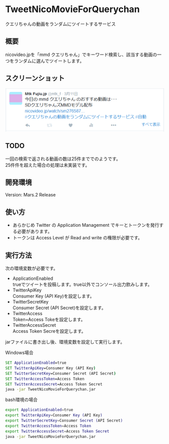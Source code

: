 # TweetNicoMovieForQuerychan
クエリちゃんの動画をランダムにツイートするサービス

## 概要
nicovideo.jpを「mmd クエリちゃん」でキーワード検索し、該当する動画の一つをランダムに選んでツイートします。

## スクリーンショット
![スクリーンショット](https://github.com/mtk-f/TweetNicoMovieForQuerychan/blob/master/TweetNicoMovieForQuerychan.png)

## TODO
一回の検索で返される動画の数は25件まででのようです。  
25件件を超えた場合の処理は未実装です。

## 開発環境
Version: Mars.2 Release

## 使い方
* あらかじめ Twitter の Application Management でキーとトークンを発行する必要があります。
* トークンは Access Level が  Read and write の権限が必要です。

## 実行方法
次の環境変数が必要です。
* ApplicationEnabled  
 trueでツイートを投稿します。true以外でコンソール出力飲みします。
* TwitterApiKey  
Consumer Key (API Key)を設定します。
* TwitterSecretKey  
Consumer Secret (API Secret)を設定します。
* TwitterAccess  
Token=Access Tokeを設定します。
* TwitterAccessSecret  
Access Token Secreを設定します。


jarファイルに書き出し後、環境変数を設定して実行します。  

Windows場合
````bat
SET ApplicationEnabled=true
SET TwitterApiKey=Consumer Key (API Key)
SET TwitterSecretKey=Consumer Secret (API Secret)
SET TwitterAccessToken=Access Token
SET TwitterAccessSecret=Access Token Secret
java -jar TweetNicoMovieForQuerychan.jar
````

bash環境の場合
````bash
export ApplicationEnabled=true
export TwitterApiKey=Consumer Key (API Key)
export TwitterSecretKey=Consumer Secret (API Secret)
export TwitterAccessToken=Access Token
export TwitterAccessSecret=Access Token Secret
java -jar TweetNicoMovieForQuerychan.jar
````

